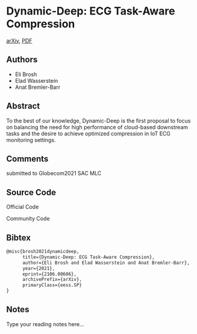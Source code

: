 
# Dynamic-Deep: ECG Task-Aware Compression

[arXiv](https://arxiv.org/abs/2106.0606), [PDF](https://arxiv.org/pdf/2106.0606.pdf)

## Authors

- Eli Brosh
- Elad Wasserstein
- Anat Bremler-Barr

## Abstract

To the best of our knowledge, Dynamic-Deep is the first proposal to focus on balancing the need for high performance of cloud-based downstream tasks and the desire to achieve optimized compression in IoT ECG monitoring settings.

## Comments

submitted to Globecom2021 SAC MLC

## Source Code

Official Code



Community Code



## Bibtex

```tex
@misc{brosh2021dynamicdeep,
      title={Dynamic-Deep: ECG Task-Aware Compression}, 
      author={Eli Brosh and Elad Wasserstein and Anat Bremler-Barr},
      year={2021},
      eprint={2106.00606},
      archivePrefix={arXiv},
      primaryClass={eess.SP}
}
```

## Notes

Type your reading notes here...

